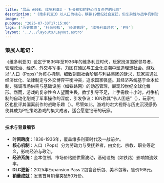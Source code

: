 ```yaml
---
title: "展品 #008: 维多利亚3 - 社会模拟的野心与复杂性的代价"
description: "《维多利亚3》以人口为核心，模拟19世纪社会变迁，但复杂性与战争机制简化造成体验两极。"
image: ""
pubDate: "2025-07-30T17:15:00"
tags: ['历史策略', '社会模拟', '经济管理', '维多利亚时代', 'P社']
layout: '../../layouts/Layout.astro'
---
```


### 策展人笔记：

《维多利亚3》设定于1836年至1936年的维多利亚时代，玩家扮演国家领导者，管理政治、经济、外交与军事，力图在殖民与工业化浪潮中塑造理想社会。游戏以“人口（Pops）”为核心机制，细致刻画社会阶层与利益集团的诉求，玩家需通过经济优化、法律制定与外交博弈平衡冲突，追求国家强盛。其经济系统基于金本位制，强调市场供需与基础设施（如铁路网）的动态管理，展现19世纪全球化雏形。然而，游戏的复杂性令人望而生畏，教学引导不足，上手需数十小时。战争机制的自动化削减了军事操作的深度，引发争议：IGN称其“令人困惑”（），玩家社区也批评其偏离前作的战略乐趣（）。尽管如此，游戏的宏大视野与历史沉浸感仍使其成为P社策略游戏的集大成者，适合愿意钻研的玩家。[](https://zh.wikipedia.org/zh-hans/%25E7%25B6%25AD%25E5%25A4%259A%25E5%2588%25A9%25E4%25BA%259E3)[](https://www.douban.com/review/16038365/)

---

#### 技术与背景细节

- **时间跨度**：1836-1936年，覆盖维多利亚时代及一战前夕。
- **核心机制**：人口（Pops）分为劳动力与受抚养者，由文化、宗教、职业等定义，影响经济与政治。
- **经济系统**：金本位制，市场价格随供需波动，基础设施（如铁路）影响物流效率。
- **DLC更新**：2025年Expansion Pass 2包含音乐包、美术包等，售价168元。
- **销量成就**：发售首月销量突破50万份。